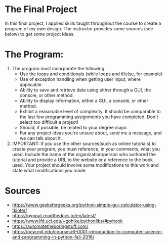 # The Final Project
In this final project, I applied skills taught throughout the course to create a program of my own design. The instructor provides some sources (see below) to get some project ideas. 
# The Program: 
1. The program must incorporate the following:
   * Use the loops and conditionals (while loops and if/else, for example)
   * Use of exception handling when getting user input, where applicable.
   * Ability to save and retrieve data using either through a GUI, the console, or other method.
   * Ability to display information, either a GUI, a console, or other method.
   * Exhibit a reasonable level of complexity. It should be comparable to the last few programming assignments you have completed. Don't select too difficult a project!
   * Should, if possible, be related to your degree major.
   * For any project ideas you're unsure about, send me a message, and we can talk about it. 
3. IMPORTANT: If you use the other sources(such as online tutorials) to create your program, you must reference, in your comments, what you used. Include the name of the organization/person
   who authored the tutorial and provide a URL to the website or a reference to the book used. Your project should involve some modifications to this work and state what modifications you made.
# Sources
  * https://www.geeksforgeeks.org/python-simple-gui-calculator-using-tkinter/
  * https://pynput.readthedocs.io/en/latest/
  * https://www.lfd.uci.edu/~gohlke/pythonlibs/#pyhook
  * https://automatetheboringstuff.com/
  * https://ocw.mit.edu/courses/6-0001-introduction-to-computer-science-and-programming-in-python-fall-2016/  
